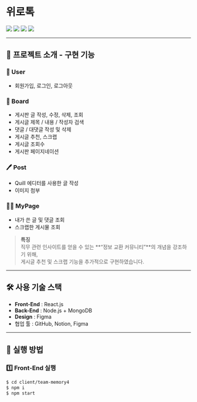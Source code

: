 # 위로톡 

<img src="https://github.com/user-attachments/assets/59573706-bfa5-4c62-9e97-fd6a3acfde2b">
<img src="https://github.com/user-attachments/assets/666c2b0c-3bb0-44c2-a3ac-5a1b36a8792c">
<img src="https://github.com/user-attachments/assets/05f15227-394b-414b-aab2-ce8bd4376eab">
<img src="https://github.com/user-attachments/assets/6ce271cf-ac08-424a-abba-934087501807">

---

## 📑 프로젝트 소개 - 구현 기능
### 👤 User
- 회원가입, 로그인, 로그아웃

### 📝 Board
- 게시판 글 작성, 수정, 삭제, 조회
- 게시글 제목 / 내용 / 작성자 검색
- 댓글 / 대댓글 작성 및 삭제
- 게시글 추천, 스크랩
- 게시글 조회수
- 게시판 페이지네이션

### 🖊 Post
- Quill 에디터를 사용한 글 작성
- 이미지 첨부

### 🙍‍♂️ MyPage
- 내가 쓴 글 및 댓글 조회
- 스크랩한 게시물 조회

> **특징**  
> 직무 관련 인사이트를 얻을 수 있는 **“정보 교환 커뮤니티”**의 개념을 강조하기 위해,  
> 게시글 추천 및 스크랩 기능을 추가적으로 구현하였습니다.

---

## 🛠 사용 기술 스택
- **Front-End** : React.js  
- **Back-End** : Node.js + MongoDB  
- **Design** : Figma  
- 협업 툴 : GitHub, Notion, Figma

---

## 📗 실행 방법
### 1️⃣ Front-End 실행
```bash
$ cd client/team-memory4
$ npm i
$ npm start
